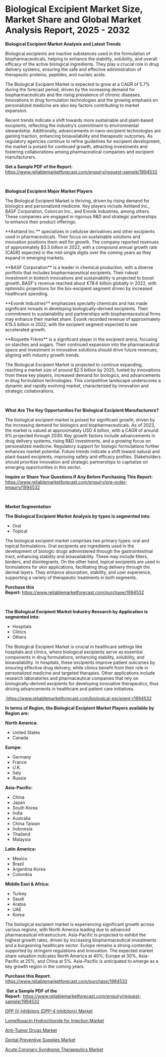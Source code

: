 <p><h1>Biological Excipient Market Size, Market Share and Global Market Analysis Report, 2025 - 2032</h1></p><p><strong>Biological Excipient Market Analysis and Latest Trends</strong></p>
<p><p>Biological excipients are inactive substances used in the formulation of biopharmaceuticals, helping to enhance the stability, solubility, and overall efficacy of the active biological ingredients. They play a crucial role in drug delivery systems, ensuring the safe and effective administration of therapeutic proteins, peptides, and nucleic acids. </p><p>The Biological Excipient Market is expected to grow at a CAGR of 5.7% during the forecast period, driven by the increasing demand for biopharmaceuticals and the rising prevalence of chronic diseases. Innovations in drug formulation technologies and the growing emphasis on personalized medicine are also key factors contributing to market expansion. </p><p>Recent trends indicate a shift towards more sustainable and plant-based excipients, reflecting the industry’s commitment to environmental stewardship. Additionally, advancements in nano-excipient technologies are gaining traction, enhancing bioavailability and therapeutic outcomes. As regulatory agencies continue to refine guidelines for excipient development, the market is poised for continued growth, attracting investments and fostering collaborations among pharmaceutical companies and excipient manufacturers.</p></p>
<p><strong>Get a Sample PDF of the Report:&nbsp;</strong> <a href="https://www.reliablemarketforecast.com/enquiry/request-sample/1994532?utm_campaign=1899&utm_medium=2&utm_source=Github&utm_content=ia&utm_term=09032025&utm_id=biological-excipient">https://www.reliablemarketforecast.com/enquiry/request-sample/1994532</a></p>
<p>&nbsp;</p>
<p><strong>Biological Excipient Major Market Players</strong></p>
<p><p>The Biological Excipient Market is thriving, driven by rising demand for biologics and personalized medicine. Key players include Ashland Inc., BASF Corporation, Colorcon Inc., and Evonik Industries, among others. These companies are engaged in rigorous R&D and strategic partnerships to enhance their product offerings.</p><p>**Ashland Inc.** specializes in cellulose derivatives and other excipients used in pharmaceuticals. Their focus on sustainable solutions and innovation positions them well for growth. The company reported revenues of approximately $3.3 billion in 2022, with a compound annual growth rate (CAGR) expected in the mid-single digits over the coming years as they expand in emerging markets.</p><p>**BASF Corporation** is a leader in chemical production, with a diverse portfolio that includes biopharmaceutical excipients. Their robust investment in biotech innovations and sustainability is projected to boost growth. BASF's revenue reached about €78.6 billion globally in 2022, with optimistic projections for the bio-excipient segment driven by increased healthcare spending.</p><p>**Evonik Industries** emphasizes specialty chemicals and has made significant inroads in developing biologically-derived excipients. Their commitment to sustainability and partnerships with biopharmaceutical firms may enhance their market share. Evonik recorded revenue of approximately €15.5 billion in 2022, with the excipient segment expected to see accelerated growth.</p><p>**Roquette Frères** is a significant player in the excipient arena, focusing on starches and sugars. Their continued expansion into the pharmaceutical space and investment in innovative solutions should drive future revenues, aligning with industry growth trends.</p><p>The Biological Excipient Market is projected to continue expanding, reaching a market size of around $2.5 billion by 2025, fueled by innovations from these key players, increased demand for biologics, and advancements in drug formulation technologies. This competitive landscape underscores a dynamic and rapidly evolving market, characterized by innovation and strategic collaborations.</p></p>
<p>&nbsp;</p>
<p><strong>What Are The Key Opportunities For Biological Excipient Manufacturers?</strong></p>
<p><p>The biological excipient market is poised for significant growth, driven by the increasing demand for biologics and biopharmaceuticals. As of 2023, the market is valued at approximately USD 4 billion, with a CAGR of around 9% projected through 2030. Key growth factors include advancements in drug delivery systems, rising R&D investments, and a growing focus on personalized medicine. Regulatory support for biologic formulations further enhances market potential. Future trends indicate a shift toward natural and plant-based excipients, improving safety and efficacy profiles. Stakeholders should prioritize innovation and strategic partnerships to capitalize on emerging opportunities in this sector.</p></p>
<p><strong>Inquire or Share Your Questions If Any Before Purchasing This Report:</strong> <a href="https://www.reliablemarketforecast.com/enquiry/pre-order-enquiry/1994532?utm_campaign=1899&utm_medium=2&utm_source=Github&utm_content=ia&utm_term=09032025&utm_id=biological-excipient">https://www.reliablemarketforecast.com/enquiry/pre-order-enquiry/1994532</a></p>
<p>&nbsp;</p>
<p><strong>Market Segmentation</strong></p>
<p><strong>The Biological Excipient Market Analysis by types is segmented into:</strong></p>
<p><ul><li>Oral</li><li>Topical</li></ul></p>
<p><p>The biological excipient market comprises two primary types: oral and topical formulations. Oral excipients are ingredients used in the development of biologic drugs administered through the gastrointestinal tract, enhancing stability and bioavailability. These may include fillers, binders, and disintegrants. On the other hand, topical excipients are used in formulations for skin applications, facilitating drug delivery through the dermal layers. They enhance absorption, stability, and user experience, supporting a variety of therapeutic treatments in both segments.</p></p>
<p><strong>Purchase this Report:&nbsp;</strong><a href="https://www.reliablemarketforecast.com/purchase/1994532?utm_campaign=1899&utm_medium=2&utm_source=Github&utm_content=ia&utm_term=09032025&utm_id=biological-excipient">https://www.reliablemarketforecast.com/purchase/1994532</a></p>
<p>&nbsp;</p>
<p><strong>The Biological Excipient Market Industry Research by Application is segmented into:</strong></p>
<p><ul><li>Hospitals</li><li>Clinics</li><li>Others</li></ul></p>
<p><p>The Biological Excipient Market is crucial in healthcare settings like hospitals and clinics, where biological excipients serve as essential components in drug formulations, enhancing stability, solubility, and bioavailability. In hospitals, these excipients improve patient outcomes by ensuring effective drug delivery, while clinics benefit from their role in personalized medicine and targeted therapies. Other applications include research laboratories and pharmaceutical companies that rely on biologically-derived excipients for developing innovative therapeutics, thus driving advancements in healthcare and patient care initiatives.</p></p>
<p><a href="https://www.reliablemarketforecast.com/biological-excipient-r1994532?utm_campaign=1899&utm_medium=2&utm_source=Github&utm_content=ia&utm_term=09032025&utm_id=biological-excipient">&nbsp;https://www.reliablemarketforecast.com/biological-excipient-r1994532</a></p>
<p><strong>In terms of Region, the Biological Excipient Market Players available by Region are:</strong></p>
<p>
    <p> <strong> North America: </strong>
        <ul>
            <li>United States</li>
            <li>Canada</li>
        </ul>
        </p> 
    <p> <strong> Europe: </strong>
        <ul>
            <li>Germany</li>
            <li>France</li>
            <li>U.K.</li>
            <li>Italy</li>
            <li>Russia</li>
        </ul>
        </p> 
    <p> <strong> Asia-Pacific: </strong>
        <ul>
            <li>China</li>
            <li>Japan</li>
            <li>South Korea</li>
            <li>India</li>
            <li>Australia</li>
            <li>China Taiwan</li>
            <li>Indonesia</li>
            <li>Thailand</li>
            <li>Malaysia</li>
        </ul>
        </p> 
    <p> <strong> Latin America: </strong>
        <ul>
            <li>Mexico</li>
            <li>Brazil</li>
            <li>Argentina Korea</li>
            <li>Colombia</li>
        </ul>
        </p> 
    <p> <strong> Middle East & Africa: </strong>
        <ul>
            <li>Turkey</li>
            <li>Saudi</li>
            <li>Arabia</li>
            <li>UAE</li>
            <li>Korea</li>
        </ul>
    </p>
    </p>
<p><p>The biological excipient market is experiencing significant growth across various regions, with North America leading due to advanced pharmaceutical infrastructure. Asia-Pacific is projected to exhibit the highest growth rates, driven by increasing biopharmaceutical investments and a burgeoning healthcare sector. Europe remains a strong contender, supported by stringent regulations and innovation. The expected market share valuation indicates North America at 40%, Europe at 30%, Asia-Pacific at 25%, and China at 5%. Asia-Pacific is anticipated to emerge as a key growth region in the coming years.</p></p>
<p><strong>Purchase this Report: </strong><a href="https://www.reliablemarketforecast.com/purchase/1994532?utm_campaign=1899&utm_medium=2&utm_source=Github&utm_content=ia&utm_term=09032025&utm_id=biological-excipient">https://www.reliablemarketforecast.com/purchase/1994532</a></p>
<p>&nbsp;<strong>Get a Sample PDF of the Report:&nbsp;&nbsp;</strong><a href="https://www.reliablemarketforecast.com/enquiry/request-sample/1994532?utm_campaign=1899&utm_medium=2&utm_source=Github&utm_content=ia&utm_term=09032025&utm_id=biological-excipient">https://www.reliablemarketforecast.com/enquiry/request-sample/1994532</a></p>
<p><strong></strong></p>
<p><p><a href="https://github.com/donsonjupa/Market-Research-Report-List-1/blob/main/dpp-iv-inhibitors-dpp-4-inhibitors-market.md?utm_campaign=1899&utm_medium=2&utm_source=Github&utm_content=ia&utm_term=09032025&utm_id=biological-excipient">DPP IV Inhibitors (DPP-4 Inhibitors) Market</a></p><p><a href="https://github.com/tafuaraasswn/Market-Research-Report-List-1/blob/main/lomefloxacin-hydrochloride-for-injection-market.md?utm_campaign=1899&utm_medium=2&utm_source=Github&utm_content=ia&utm_term=09032025&utm_id=biological-excipient">Lomefloxacin Hydrochloride for Injection Market</a></p><p><a href="https://github.com/anesimazikpd/Market-Research-Report-List-1/blob/main/anti-tumor-drugs-market.md?utm_campaign=1899&utm_medium=2&utm_source=Github&utm_content=ia&utm_term=09032025&utm_id=biological-excipient">Anti-Tumor Drugs Market</a></p><p><a href="https://github.com/welidaeisya/Market-Research-Report-List-1/blob/main/dental-preventive-supplies-market.md?utm_campaign=1899&utm_medium=2&utm_source=Github&utm_content=ia&utm_term=09032025&utm_id=biological-excipient">Dental Preventive Supplies Market</a></p><p><a href="https://github.com/zhininzacher/Market-Research-Report-List-1/blob/main/acute-coronary-syndrome-therapeutics-market.md?utm_campaign=1899&utm_medium=2&utm_source=Github&utm_content=ia&utm_term=09032025&utm_id=biological-excipient">Acute Coronary Syndrome Therapeutics Market</a></p></p>